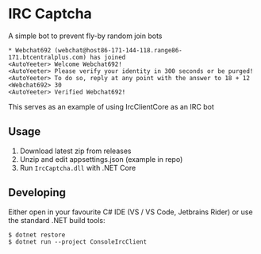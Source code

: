# IRC Captcha

A simple bot to prevent fly-by random join bots

```
* Webchat692 (webchat@host86-171-144-118.range86-171.btcentralplus.com) has joined
<AutoYeeter> Welcome Webchat692!
<AutoYeeter> Please verify your identity in 300 seconds or be purged!
<AutoYeeter> To do so, reply at any point with the answer to 18 + 12
<Webchat692> 30
<AutoYeeter> Verified Webchat692!
```

This serves as an example of using IrcClientCore as an IRC bot

## Usage

1. Download latest zip from releases
2. Unzip and edit appsettings.json (example in repo)
3. Run `IrcCaptcha.dll` with .NET Core 

## Developing

Either open in your favourite C# IDE (VS / VS Code, Jetbrains Rider) or use the
standard .NET build tools: 

```
$ dotnet restore
$ dotnet run --project ConsoleIrcClient
```

